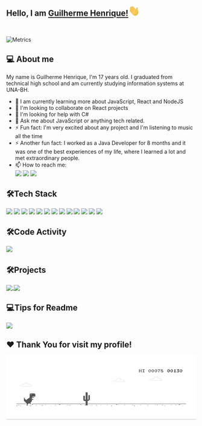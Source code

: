 ## Hello, I am [Guilherme Henrique!](http://aboutme.mywebcommunity.org/)<img src="https://raw.githubusercontent.com/ABSphreak/ABSphreak/master/gifs/Hi.gif" width="30px">
<p align="left"> <img src="https://komarev.com/ghpvc/?username=ghenriquec&label=Views&color=blue&style=plastic" alt="" /> </p>

![Metrics](https://metrics.lecoq.io/ghenriquec?template=classic&config.timezone=America%2FBrasilia)

## 💻 About me

My name is Guilherme Henrique, I'm 17 years old. I graduated from technical high school and am currently studying information systems at UNA-BH.

- 🌱 I am currently learning more about JavaScript, React and NodeJS
- 👯 I'm looking to collaborate on React projects
- 🤔 I'm looking for help with C#
- 💬 Ask me about JavaScript or anything tech related.
- ⚡ Fun fact: I'm very excited about any project and I'm listening to music all the time
- ⚡ Another fun fact: I worked as a Java Developer for 8 months and it was one of the best experiences of my life, where I learned a lot and met extraordinary people.
- 📫 How to reach me:
  <div>
  <a href = "mailto:ghenriquecoelhosantos@gmail.com"><img src="https://img.shields.io/badge/-Gmail-%23333?style=for-the-badge&logo=gmail&logoColor=white"        target="_blank"></a>
  <a href = "https://www.instagram.com/ghenriquecs/"><img src="https://img.shields.io/badge/Instagram-E4405F?style=for-the-badge&logo=instagram&logoColor=white"></a>
  <a href = "www.linkedin.com/in/ghenriquec"><img src="https://img.shields.io/badge/LinkedIn-0077B5?style=for-the-badge&logo=linkedin&logoColor=white"></a>
  </div>


## 🛠️Tech Stack
<div>
<img  src="https://img.shields.io/badge/HTML-239120?style=for-the-badge&logo=html5&logoColor=white">
<img  src="https://img.shields.io/badge/CSS-239120?&style=for-the-badge&logo=css3&logoColor=white">
<img  src="https://img.shields.io/badge/JavaScript-F7DF1E?style=for-the-badge&logo=javascript&logoColor=white">
<img  src="https://img.shields.io/badge/React-20232A?style=for-the-badge&logo=react&logoColor=61DAFB">
<img  src="https://img.shields.io/badge/TypeScript-007ACC?style=for-the-badge&logo=typescript&logoColor=white">
<img  src="https://img.shields.io/badge/Node.js-43853D?style=for-the-badge&logo=node.js&logoColor=white">
<img  src="https://img.shields.io/badge/PHP-777BB4?style=for-the-badge&logo=php&logoColor=white">
<img  src="https://img.shields.io/badge/C%23-239120?style=for-the-badge&logo=c-sharp&logoColor=white">
<img  src="https://img.shields.io/badge/Bootstrap-563D7C?style=for-the-badge&logo=bootstrap&logoColor=white">
<img  src="https://img.shields.io/badge/Windows-017AD7?style=for-the-badge&logo=windows&logoColor=white">
<img  src="https://img.shields.io/badge/Linux-E34F26?style=for-the-badge&logo=linux&logoColor=black">
<img  src="https://img.shields.io/badge/Git-E34F26?style=for-the-badge&logo=git&logoColor=white">
<img  src="https://img.shields.io/badge/React_Native-20232A?style=for-the-badge&logo=react&logoColor=61DAFB">
</div>

## 🛠️Code Activity

<p align="left">
  <a href="https://github.com/ghenriquec">
    <img height="185px" src="https://github-readme-stats.vercel.app/api/top-langs/?username=ghenriquec&layout=compact&theme=discord_old_blurple"/>
    </a>
  </a>
</p>

## 🛠️Projects

<a href="https://github.com/ghenriquec/WatchMe-Chapter01">
  <img align="center" src="https://github-readme-stats.vercel.app/api/pin/?username=ghenriquec&repo=WatchMe-Chapter01&theme=discord_old_blurple" />
</a>
<a href="https://github.com/ghenriquec/ToDoList-Chapter01">
  <img align="center" src="https://github-readme-stats.vercel.app/api/pin/?username=ghenriquec&repo=ToDoList-Chapter01&theme=discord_old_blurple" />
</a>


## 💻Tips for Readme
  <a href="https://github.com/othneildrew/Best-README-Template">
    <img align="center" src="https://github-readme-stats.vercel.app/api/pin/?username=othneildrew&repo=Best-README-Template&theme=discord_old_blurple" />
  </a>


## ❤ Thank You for visit my profile!
<img align="center" src="https://github.com/ghenriquec/ghenriquec/blob/main/dino.gif" />
